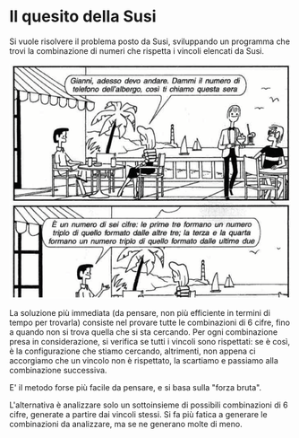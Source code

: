 # Il quesito della Susi

Si vuole risolvere il problema posto da Susi, sviluppando un programma che trovi la combinazione di numeri che rispetta i vincoli elencati da Susi.

![Quesito della Susi](risorse/susi.png)

La soluzione più immediata (da pensare, non più efficiente in termini di tempo per trovarla) consiste nel provare tutte le combinazioni di 6 cifre, fino a quando non si trova quella che si sta cercando. Per ogni combinazione presa in considerazione, si verifica se tutti i vincoli sono rispettati: se è così, è la configurazione che stiamo cercando, altrimenti, non appena ci accorgiamo che un vincolo non è rispettato, la scartiamo e passiamo alla combinazione successiva.

E' il metodo forse più facile da pensare, e si basa sulla "forza bruta". 

L'alternativa è analizzare solo un sottoinsieme di possibili combinazioni di 6 cifre, generate a partire dai vincoli stessi. Si fa più fatica a generare le combinazioni da analizzare, ma se ne generano molte di meno.